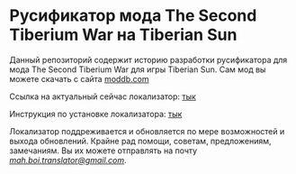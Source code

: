 # Русификатор мода The Second Tiberium War на Tiberian Sun

Данный репозиторий содержит историю разработки русификатора для мода The Second Tiberium War для игры Tiberian Sun. Сам мод вы можете скачать с сайта [moddb.com](https://www.moddb.com/mods/the-second-tiberium-war) 

Ссылка на актуальный сейчас локализатор: [тык](https://github.com/MahBoiTranslator/TheSecondTiberiumWarRu/archive/v2.42-05.zip)

Инструкция по установке локализатора: [тык](https://github.com/MahBoiTranslator/TheSecondTiberiumWarRu/tree/TSTW_2.42_RU#описание-установки)

Локализатор поддреживается и обновляется по мере возможностей и выхода обновлений. Крайне рад помощи, советам, предложениям, замечаниям. Вы их можете отправлять на почту *mah.boi.translator@gmail.com*.
